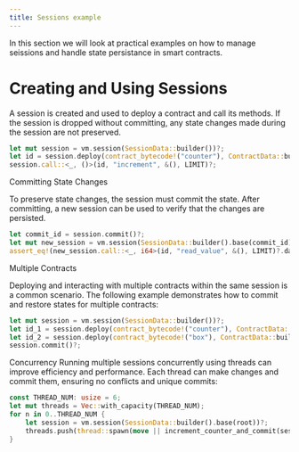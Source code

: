 ```yaml
---
title: Sessions example
---
```


In this section we will look at practical examples on how to manage seissions and handle state persistance in smart contracts.

# Creating and Using Sessions

A session is created and used to deploy a contract and call its methods.
If the session is dropped without committing, any state changes made during the session are not preserved.
```rust
let mut session = vm.session(SessionData::builder())?;
let id = session.deploy(contract_bytecode!("counter"), ContractData::builder().owner(OWNER), LIMIT)?;
session.call::<_, ()>(id, "increment", &(), LIMIT)?;
```

Committing State Changes

To preserve state changes, the session must commit the state.
After committing, a new session can be used to verify that the changes are persisted.
```rust
let commit_id = session.commit()?;
let mut new_session = vm.session(SessionData::builder().base(commit_id))?;
assert_eq!(new_session.call::<_, i64>(id, "read_value", &(), LIMIT)?.data, 0xfd);
```

Multiple Contracts

Deploying and interacting with multiple contracts within the same session is a common scenario. The following example demonstrates how to commit and restore states for multiple contracts:

```rust
let mut session = vm.session(SessionData::builder())?;
let id_1 = session.deploy(contract_bytecode!("counter"), ContractData::builder().owner(OWNER), LIMIT)?;
let id_2 = session.deploy(contract_bytecode!("box"), ContractData::builder().owner(OWNER), LIMIT)?;
session.commit()?;
```

Concurrency
Running multiple sessions concurrently using threads can improve efficiency and performance. Each thread can make changes and commit them, ensuring no conflicts and unique commits:

```rust
const THREAD_NUM: usize = 6;
let mut threads = Vec::with_capacity(THREAD_NUM);
for n in 0..THREAD_NUM {
    let session = vm.session(SessionData::builder().base(root))?;
    threads.push(thread::spawn(move || increment_counter_and_commit(session, counter, n + 1)));
}
```

